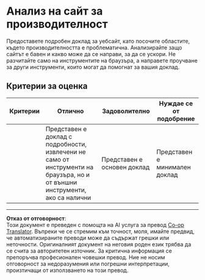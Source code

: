 <!--
CO_OP_TRANSLATOR_METADATA:
{
  "original_hash": "fc09b0fb314a5ab0507ba99216e6a843",
  "translation_date": "2025-08-28T07:46:30+00:00",
  "source_file": "5-browser-extension/3-background-tasks-and-performance/assignment.md",
  "language_code": "bg"
}
-->
# Анализ на сайт за производителност

Предоставете подробен доклад за уебсайт, като посочите областите, където производителността е проблематична. Анализирайте защо сайтът е бавен и какво може да се направи, за да се ускори. Не разчитайте само на инструментите на браузъра, а направете проучване за други инструменти, които могат да помогнат за вашия доклад.

## Критерии за оценка

| Критерии | Отлично                                                                                                   | Задоволително              | Нуждае се от подобрение       |
| -------- | --------------------------------------------------------------------------------------------------------- | -------------------------- | ----------------------------- |
|          | Представен е доклад с подробности, извлечени не само от инструменти на браузъра, но и от външни инструменти, ако са налични | Представен е основен доклад | Представен е минимален доклад |

---

**Отказ от отговорност**:  
Този документ е преведен с помощта на AI услуга за превод [Co-op Translator](https://github.com/Azure/co-op-translator). Въпреки че се стремим към точност, моля, имайте предвид, че автоматизираните преводи може да съдържат грешки или неточности. Оригиналният документ на неговия роден език трябва да се счита за авторитетен източник. За критична информация се препоръчва професионален човешки превод. Ние не носим отговорност за недоразумения или погрешни интерпретации, произтичащи от използването на този превод.